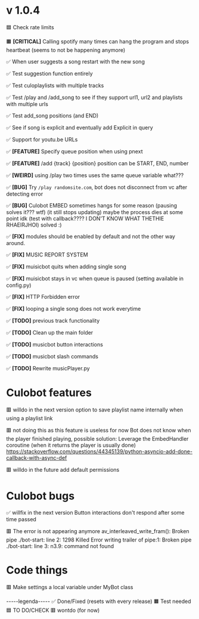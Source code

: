 # v 1.0.4

🟦 Check rate limits

🟧 **[CRITICAL]** Calling spotify many times can hang the program and stops heartbeat (seems to not be happening anymore)

✅ When user suggests a song restart with the new song

✅ Test suggestion function entirely

✅ Test culoplaylists with multiple tracks

✅ Test /play and /add_song to see if they support url1, url2 and playlists with multiple urls

✅ Test add_song positions (and END)

✅ See if song is explicit and eventually add Explicit in query

✅ Support for youtu.be URLs

✅ **[FEATURE]** Specify queue position when using pnext

✅ **[FEATURE]** /add {track} {position}
position can be START, END, number

✅ **[WEIRD]** using /play two times uses the same queue variable what???

✅ **[BUG]** Try `/play randomsite.com`, bot does not disconnect from vc after detecting error

✅ **[BUG]** Culobot EMBED sometimes hangs for some reason (pausing solves it??? wtf) (it still stops updating) maybe the process dies at some point idk (test with callback???? I DON'T KNOW WHAT THETHIE RHAEIRJHOI) solved :)

✅ **[FIX]** modules should be enabled by default and not the other way around.

✅ **[FIX]** MUSIC REPORT SYSTEM

✅ **[FIX]** muisicbot quits when adding single song

✅ **[FIX]** muisicbot stays in vc when queue is paused (setting available in config.py)

✅ **[FIX]** HTTP Forbidden error

✅ **[FIX]** looping a single song does not work everytime

✅ **[TODO]** previous track functionality

✅ **[TODO]** Clean up the main folder

✅ **[TODO]** musicbot button interactions

✅ **[TODO]** musicbot slash commands

✅ **[TODO]** Rewrite musicPlayer.py


# Culobot features
🟥 willdo in the next version
option to save playlist name internally when using a playlist link

🟥 not doing this as this feature is useless for now
Bot does not know when the player finished playing, possible solution:
    Leverage the EmbedHandler coroutine (when it returns the player is usually done)
    https://stackoverflow.com/questions/44345139/python-asyncio-add-done-callback-with-async-def

🟥 willdo in the future
add default permissions

# Culobot bugs

✅ willfix in the next version
Button interactions don't respond after some time passed 

🟥 The error is not appearing anymore
av_interleaved_write_fram(): Broken pipe
./bot-start: line 2: 1298 Killed
Error writing trailer of pipe:1: Broken pipe
./bot-start: line 3: n3.9: command not found

# Code things

🟥 Make settings a local variable under MyBot class

-----legenda-----
✅ Done/Fixed (resets with every release)
🟧 Test needed
🟦 TO DO/CHECK
🟥 wontdo (for now)